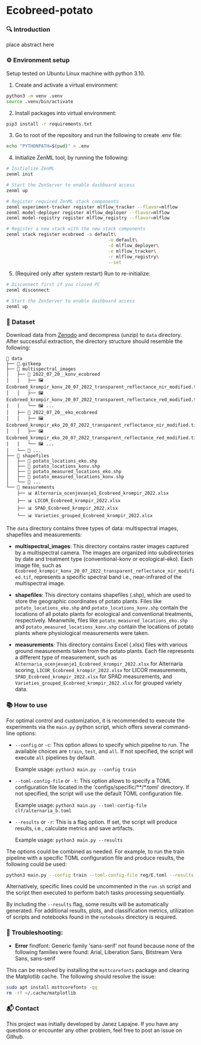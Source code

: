# Ecobreed-potato

### 🔍 Introduction

place abstract here



### ⚙️ Environment setup

Setup tested on Ubuntu Linux machine with python 3.10.

1) Create and activate a virtual environment:

```bash
python3 -m venv .venv
source .venv/bin/activate
```

2) Install packages into virtual environment:
```bash
pip3 install -r requirements.txt
```

3) Go to root of the repository and run the following to create .env file:
```bash
echo "PYTHONPATH=$(pwd)" > .env
```

4) Initialize ZenML tool, by running the following:

```bash
# Initialize ZenML
zenml init

# Start the ZenServer to enable dashboard access
zenml up

# Register required ZenML stack components
zenml experiment-tracker register mlflow_tracker --flavor=mlflow
zenml model-deployer register mlflow_deployer --flavor=mlflow
zenml model-registry register mlflow_registry --flavor=mlflow

# Register a new stack with the new stack components
zenml stack register ecobreed -a default\
                                      -o default\
                                      -d mlflow_deployer\
                                      -e mlflow_tracker\
                                      -r mlflow_registry\
                                      --set
```

5) (Required only after system restart) Run to re-initialize:
```bash
# Disconnect first if you closed PC
zenml disconnect

# Start the ZenServer to enable dashboard access
zenml up
```

### 📅 Dataset

Download data from [Zenodo](add-link) and decompress (unzip) to `data` directory.
After successful extraction, the directory structure should resemble the following:

```
📁 data
├── 📜.gitkeep
├── 📁 multispectral_images
│   ├── 📁 2022_07_20__konv_ecobreed
│   │   ├── 🖼️ Ecobreed_krompir_konv_20_07_2022_transparent_reflectance_nir_modified.tif
│   │   ├── 🖼️ Ecobreed_krompir_konv_20_07_2022_transparent_reflectance_red_modified.tif
|   |   └── 🖼️ ...
│   ├── 📁 2022_07_20__eko_ecobreed
│   │   ├── 🖼️ Ecobreed_krompir_eko_20_07_2022_transparent_reflectance_nir_modified.tif
│   │   ├── 🖼️ Ecobreed_krompir_eko_20_07_2022_transparent_reflectance_red_modified.tif
|   |   └── 🖼️ ...
│   └── 📁 ...
├── 📁 shapefiles
│   ├── 📄 potato_locations_eko.shp
│   ├── 📄 potato_locations_konv.shp
│   ├── 📄 potato_measured_locations_eko.shp
│   ├── 📄 potato_measured_locations_konv.shp
│   └── 📄 ...
└── 📁 measurements
    ├── 📊 Alternaria_ocenjevanje1_Ecobreed_krompir_2022.xlsx
    ├── 📊 LICOR_Ecobreed_krompir_2022.xlsx
    ├── 📊 SPAD_Ecobreed_krompir_2022.xlsx
    └── 📊 Varieties_grouped_Ecobreed_krompir_2022.xlsx
```

The `data` directory contains three types of data: multispectral images, shapefiles and measurements:

- **multispectral_images**: This directory contains raster images captured by a multispectral camera. The images are organized into subdirectories by date and treatment type (conventional-konv or ecological-eko). Each image file, such as `Ecobreed_krompir_konv_20_07_2022_transparent_reflectance_nir_modified.tif`, represents a specific spectral band i.e., near-infrared of the multispectral image.

- **shapefiles**: This directory contains shapefiles (.shp), which are used to store the geographic coordinates of potato plants. Files like `potato_locations_eko.shp` and `potato_locations_konv.shp` contain the locations of all potato plants for ecological and conventional treatments, respectively. Meanwhile, files like `potato_measured_locations_eko.shp` and `potato_measured_locations_konv.shp` contain the locations of potato plants where physiological measurements were taken.

- **measurements**: This directory contains Excel (.xlsx) files with various ground measurements taken from the potato plants. Each file represents a different type of measurement, such as `Alternaria_ocenjevanje1_Ecobreed_krompir_2022.xlsx` for Alternaria scoring, `LICOR_Ecobreed_krompir_2022.xlsx` for LICOR measurements, `SPAD_Ecobreed_krompir_2022.xlsx` for SPAD measurements, and `Varieties_grouped_Ecobreed_krompir_2022.xlsx` for grouped variety data.


### 📚 How to use

For optimal control and customization, it is recommended to execute the experiments via the `main.py` python script, which offers several command-line options:

- `--config` or `-c`: This option allows to specify which pipeline to run. The available choices are `train`, `test`, and `all`. If not specified, the script will execute `all` pipelines by default.

  Example usage: `python3 main.py --config train`

- `--toml-config-file` or `-t`: This option allows to specify a TOML configuration file located in the 'configs/specific/**/*.toml' directory. If not specified, the script will use the default TOML configuration file.

  Example usage: `python3 main.py --toml-config-file clf/alternaria_b.toml`

- `--results` or `-r`: This is a flag option. If set, the script will produce results, i.e., calculate metrics and save artifacts.

  Example usage: `python3 main.py --results`

The options could be combined as needed. For example, to run the train pipeline with a specific TOML configuration file and produce results, the following could be used:

```bash
python3 main.py --config train --toml-config-file reg/E.toml --results
```

Alternatively, specific lines could be uncommented in the `run.sh` script and the script then executed to perform batch tasks processing sequentially.

By including the `--results` flag, some results will be automatically generated. For additional results, plots, and classification metrics, utilization of scripts and notebooks found in the `notebooks` directory is required.


### 🌟 Troubleshooting:


- **Error** findfont: Generic family 'sans-serif' not found because none of the following families were found: Arial, Liberation Sans, Bitstream Vera Sans, sans-serif

This can be resolved by installing the `msttcorefonts` package and clearing the Matplotlib cache. The following should resolve the issue:

```bash
sudo apt install msttcorefonts -qq
rm -rf ~/.cache/matplotlib
```


### 📬 Contact

This project was initially developed by Janez Lapajne. If you have any questions or encounter any other problem, feel free to post an issue on Github.